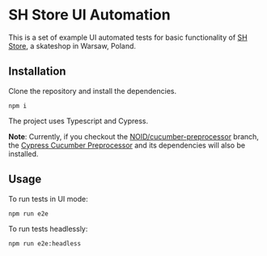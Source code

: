 # SH Store UI Automation

This is a set of example UI automated tests for basic functionality of [SH Store](https://shstore.eu/), a skateshop in Warsaw, Poland.

## Installation

Clone the repository and install the dependencies.

```
npm i
```

The project uses Typescript and Cypress.

**Note**: Currently, if you checkout the [NOID/cucumber-preprocessor](https://github.com/PrettyFloralBonnet/shstore-ui-automation/tree/NOID/cucumber-preprocessor) branch, the [Cypress Cucumber Preprocessor](https://github.com/badeball/cypress-cucumber-preprocessor) and its dependencies will also be installed.

## Usage

To run tests in UI mode:

```
npm run e2e
```

To run tests headlessly:

```
npm run e2e:headless
```
